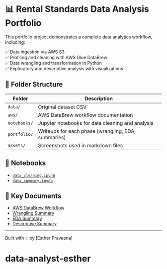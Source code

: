 # 📊 Rental Standards Data Analysis Portfolio

This portfolio project demonstrates a complete data analytics workflow, including:

✅ Data ingestion via AWS S3  
✅ Profiling and cleaning with AWS Glue DataBrew  
✅ Data wrangling and transformation in Python  
✅ Exploratory and descriptive analysis with visualizations

## 🧱 Folder Structure

| Folder      | Description |
|-------------|-------------|
| `data/`     | Original dataset CSV |
| `aws/`      | AWS DataBrew workflow documentation |
| `notebooks/`| Jupyter notebooks for data cleaning and analysis |
| `portfolio/`| Writeups for each phase (wrangling, EDA, summaries) |
| `assets/`   | Screenshots used in markdown files |

## 🔗 Notebooks

- [`data_cleaning.ipynb`](notebooks/data_cleaning.ipynb)  
- [`data_summary.ipynb`](notebooks/data_summary.ipynb)

## 🔎 Key Documents

- [AWS DataBrew Workflow](aws/databrew_workflow.md)
- [Wrangling Summary](portfolio/data_wrangling.md)
- [EDA Summary](portfolio/exploratory_analysis.md)
- [Descriptive Summary](portfolio/descriptive_analysis.md)

---
Built with 💡 by [Esther Praveena]
# data-analyst-esther
